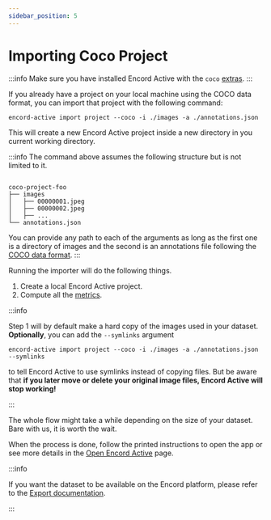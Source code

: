```yaml
---
sidebar_position: 5
---
```


# Importing Coco Project

:::info
Make sure you have installed Encord Active with the `coco` [extras](../installation#coco-extras).
:::

If you already have a project on your local machine using the COCO data format, you can import that project with the following command:

```shell
encord-active import project --coco -i ./images -a ./annotations.json
```

This will create a new Encord Active project inside a new directory in you current working directory.

:::info
The command above assumes the following structure but is not limited to it.

```

coco-project-foo
├── images
│   ├── 00000001.jpeg
│   ├── 00000002.jpeg
│   ├── ...
└── annotations.json

```

You can provide any path to each of the arguments as long as the first one is a directory of images and the second is an annotations file following the [COCO data format](https://cocodataset.org/#format-data).
:::

Running the importer will do the following things.

1. Create a local Encord Active project.
2. Compute all the [metrics](category/metrics).

:::info

Step 1 will by default make a hard copy of the images used in your dataset.
**Optionally**, you can add the `--symlinks` argument

```shell
encord-active import project --coco -i ./images -a ./annotations.json --symlinks
```

to tell Encord Active to use symlinks instead of copying files. But be aware that **if you later move or delete your original image files, Encord Active will stop working!**

:::

The whole flow might take a while depending on the size of your dataset.
Bare with us, it is worth the wait.

When the process is done, follow the printed instructions to open the app or see more details in the [Open Encord Active](./open-encord-active) page.

:::info

If you want the dataset to be available on the Encord platform, please refer to the [Export documentation](../pages/export/filter_export#export-to-encord).

:::
